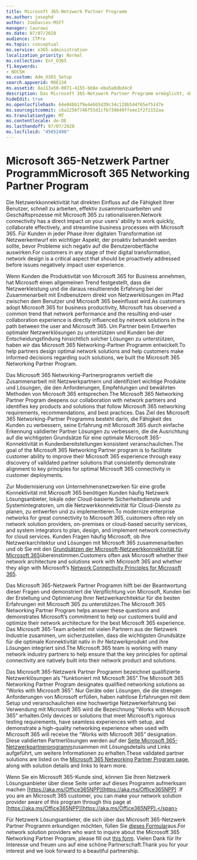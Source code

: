 ```yaml
---
title: Microsoft 365-Netzwerk Partner Programm
ms.author: josephd
author: JoeDavies-MSFT
manager: laurawi
ms.date: 07/07/2020
audience: ITPro
ms.topic: conceptual
ms.service: o365-administration
localization_priority: Normal
ms.collection: Ent_O365
f1.keywords:
- NOCSH
ms.custom: Adm_O365_Setup
search.appverid: MOE150
ms.assetid: 8a113a50-0071-4155-bb8e-eba5a8dbd4c8
description: Das Microsoft 365-Netzwerk Partner Programm ermöglicht, dass Ihr Gerät zertifiziert wird, wenn Sie mit Microsoft 365 arbeiten.
hideEdit: true
ms.openlocfilehash: 64e04bb1f9e4ebb5d39c34c128b544f65ef5147e
ms.sourcegitcommit: c6a2256f746f55d1cfb739649ffeee1f2f2152aa
ms.translationtype: MT
ms.contentlocale: de-DE
ms.lasthandoff: 07/07/2020
ms.locfileid: "45052498"
---
```

# <a name="microsoft-365-networking-partner-program"></a><span data-ttu-id="36418-103">Microsoft 365-Netzwerk Partner Programm</span><span class="sxs-lookup"><span data-stu-id="36418-103">Microsoft 365 Networking Partner Program</span></span>

<span data-ttu-id="36418-104">Die Netzwerkkonnektivität hat direkten Einfluss auf die Fähigkeit Ihrer Benutzer, schnell zu arbeiten, effektiv zusammenzuarbeiten und Geschäftsprozesse mit Microsoft 365 zu rationalisieren.</span><span class="sxs-lookup"><span data-stu-id="36418-104">Network connectivity has a direct impact on your users’ ability to work quickly, collaborate effectively, and streamline business processes with Microsoft 365.</span></span> <span data-ttu-id="36418-105">Für Kunden in jeder Phase ihrer digitalen Transformation ist Netzwerkentwurf ein wichtiger Aspekt, der proaktiv behandelt werden sollte, bevor Probleme sich negativ auf die Benutzeroberfläche auswirken.</span><span class="sxs-lookup"><span data-stu-id="36418-105">For customers in any stage of their digital transformation, network design is a critical aspect that should be proactively addressed before issues negatively impact user experience.</span></span>

<span data-ttu-id="36418-106">Wenn Kunden die Produktivität von Microsoft 365 for Business annehmen, hat Microsoft einen allgemeinen Trend festgestellt, dass die Netzwerkleistung und die daraus resultierende Erfahrung bei der Zusammenarbeit mit Endbenutzern direkt von Netzwerklösungen im Pfad zwischen dem Benutzer und Microsoft 365 beeinflusst wird.</span><span class="sxs-lookup"><span data-stu-id="36418-106">As customers adopt Microsoft 365 for business productivity, Microsoft has observed a common trend that network performance and the resulting end-user collaboration experience is directly influenced by network solutions in the path between the user and Microsoft 365.</span></span> <span data-ttu-id="36418-107">Um Partner beim Entwerfen optimaler Netzwerklösungen zu unterstützen und Kunden bei der Entscheidungsfindung hinsichtlich solcher Lösungen zu unterstützen, haben wir das Microsoft 365 Networking-Partner Programm entwickelt.</span><span class="sxs-lookup"><span data-stu-id="36418-107">To help partners design optimal network solutions and help customers make informed decisions regarding such solutions, we built the Microsoft 365 Networking Partner Program.</span></span>

<span data-ttu-id="36418-108">Das Microsoft 365 Networking-Partnerprogramm vertieft die Zusammenarbeit mit Netzwerkpartnern und identifiziert wichtige Produkte und Lösungen, die den Anforderungen, Empfehlungen und bewährten Methoden von Microsoft 365 entsprechen.</span><span class="sxs-lookup"><span data-stu-id="36418-108">The Microsoft 365 Networking Partner Program deepens our collaboration with network partners and identifies key products and solutions that follow Microsoft 365 networking requirements, recommendations, and best practices.</span></span> <span data-ttu-id="36418-109">Das Ziel des Microsoft 365 Networking-Partner Programms besteht darin, die Fähigkeit des Kunden zu verbessern, seine Erfahrung mit Microsoft 365 durch einfache Erkennung validierter Partner Lösungen zu verbessern, die die Ausrichtung auf die wichtigsten Grundsätze für eine optimale Microsoft 365-Konnektivität in Kundenbereitstellungen konsistent veranschaulichen.</span><span class="sxs-lookup"><span data-stu-id="36418-109">The goal of the Microsoft 365 Networking Partner program is to facilitate customer ability to improve their Microsoft 365 experience through easy discovery of validated partner solutions that consistently demonstrate alignment to key principles for optimal Microsoft 365 connectivity in customer deployments.</span></span>

<span data-ttu-id="36418-110">Zur Modernisierung von Unternehmensnetzwerken für eine große Konnektivität mit Microsoft 365 benötigen Kunden häufig Netzwerk Lösungsanbieter, lokale oder Cloud-basierte Sicherheitsdienste und Systemintegratoren, um die Netzwerkkonnektivität für Cloud-Dienste zu planen, zu entwerfen und zu implementieren.</span><span class="sxs-lookup"><span data-stu-id="36418-110">To modernize enterprise networks for great connectivity to Microsoft 365, customers often rely on network solution providers, on-premises or cloud-based security services, and system integrators to plan, design, and implement network connectivity for cloud services.</span></span> <span data-ttu-id="36418-111">Kunden Fragen häufig Microsoft, ob Ihre Netzwerkarchitektur und Lösungen mit Microsoft 365 zusammenarbeiten und ob Sie mit den [Grundsätzen der Microsoft-Netzwerkkonnektivität für Microsoft 365](https://aka.ms/PNC)übereinstimmen.</span><span class="sxs-lookup"><span data-stu-id="36418-111">Customers often ask Microsoft whether their network architecture and solutions work with Microsoft 365 and whether they align with Microsoft’s [Network Connectivity Principles for Microsoft 365](https://aka.ms/PNC).</span></span>

<span data-ttu-id="36418-112">Das Microsoft 365-Netzwerk Partner Programm hilft bei der Beantwortung dieser Fragen und demonstriert die Verpflichtung von Microsoft, Kunden bei der Erstellung und Optimierung Ihrer Netzwerkarchitektur für die besten Erfahrungen mit Microsoft 365 zu unterstützen.</span><span class="sxs-lookup"><span data-stu-id="36418-112">The Microsoft 365 Networking Partner Program helps answer these questions and demonstrates Microsoft’s commitment to help our customers build and optimize their network architecture for the best Microsoft 365 experience.</span></span> <span data-ttu-id="36418-113">Das Microsoft 365-Team arbeitet mit vielen Partnern aus der Netzwerk Industrie zusammen, um sicherzustellen, dass die wichtigsten Grundsätze für die optimale Konnektivität nativ in Ihr Netzwerkprodukt und ihre Lösungen integriert sind.</span><span class="sxs-lookup"><span data-stu-id="36418-113">The Microsoft 365 team is working with many network industry partners to help ensure that the key principles for optimal connectivity are natively built into their network product and solutions.</span></span>

<span data-ttu-id="36418-114">Das Microsoft 365-Netzwerk Partner Programm bezeichnet qualifizierte Netzwerklösungen als "funktioniert mit Microsoft 365".</span><span class="sxs-lookup"><span data-stu-id="36418-114">The Microsoft 365 Networking Partner Program designates qualified networking solutions as “Works with Microsoft 365”.</span></span> <span data-ttu-id="36418-115">Nur Geräte oder Lösungen, die die strengen Anforderungen von Microsoft erfüllen, haben nahtlose Erfahrungen mit dem Setup und veranschaulichen eine hochwertige Netzwerkerfahrung bei Verwendung mit Microsoft 365 wird die Bezeichnung "Works with Microsoft 365" erhalten.</span><span class="sxs-lookup"><span data-stu-id="36418-115">Only devices or solutions that meet Microsoft’s rigorous testing requirements, have seamless experiences with setup, and demonstrate a high-quality networking experience when used with Microsoft 365 will receive the “Works with Microsoft 365” designation.</span></span> <span data-ttu-id="36418-116">Diese validierten Partnerlösungen werden auf der [Seite Microsoft 365-Netzwerkpartnerprogramm](https://www.microsoft.com/microsoft-365/partners/O365networkingpartners)zusammen mit Lösungsdetails und Links aufgeführt, um weitere Informationen zu erhalten.</span><span class="sxs-lookup"><span data-stu-id="36418-116">These validated partner solutions are listed on the [Microsoft 365 Networking Partner Program page](https://www.microsoft.com/microsoft-365/partners/O365networkingpartners), along with solution details and links to learn more.</span></span>

<span data-ttu-id="36418-117">Wenn Sie ein Microsoft 365-Kunde sind, können Sie Ihren Netzwerk Lösungsanbieter über diese Seite unter auf dieses Programm aufmerksam machen [https://aka.ms/Office365NPP](https://aka.ms/Office365NPP) .</span><span class="sxs-lookup"><span data-stu-id="36418-117">If you are an Microsoft 365 customer, you can make your network solution provider aware of this program through this page at [https://aka.ms/Office365NPP](https://aka.ms/Office365NPP).</span></span>

<span data-ttu-id="36418-118">Für Netzwerk Lösungsanbieter, die sich über das Microsoft 365-Netzwerk Partner Programm erkundigen möchten, füllen Sie [dieses Formular](https://forms.office.com/Pages/ResponsePage.aspx?id=v4j5cvGGr0GRqy180BHbRyMNEapKtzJHu98R0YXYz1RUN0QxSUVEWTdRVTdIV1RTWjIzOVk0QkE4US4u)aus.</span><span class="sxs-lookup"><span data-stu-id="36418-118">For network solution providers who want to inquire about the Microsoft 365 Networking Partner Program, please fill out [this form](https://forms.office.com/Pages/ResponsePage.aspx?id=v4j5cvGGr0GRqy180BHbRyMNEapKtzJHu98R0YXYz1RUN0QxSUVEWTdRVTdIV1RTWjIzOVk0QkE4US4u).</span></span> <span data-ttu-id="36418-119">Vielen Dank für Ihr Interesse und freuen uns auf eine schöne Partnerschaft.</span><span class="sxs-lookup"><span data-stu-id="36418-119">Thank you for your interest and we look forward to a beautiful partnership.</span></span>
